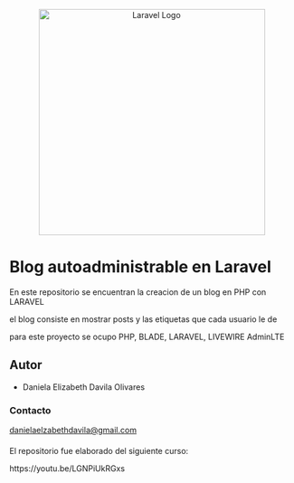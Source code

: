 <p align="center"><a href="https://laravel.com" target="_blank"><img src="https://raw.githubusercontent.com/laravel/art/master/logo-lockup/5%20SVG/2%20CMYK/1%20Full%20Color/laravel-logolockup-cmyk-red.svg" width="400" alt="Laravel Logo"></a></p>

# Blog autoadministrable en Laravel
<p>En este repositorio se encuentran la creacion de un blog en PHP con LARAVEL</p>
<p>el blog consiste en mostrar posts y las etiquetas que cada usuario le de</p>
<p>     </p>
<p>para este proyecto se ocupo PHP, BLADE, LARAVEL, LIVEWIRE AdminLTE</p>

## Autor
* Daniela Elizabeth Davila Olivares

### Contacto
danielaelzabethdavila@gmail.com

####
El repositorio fue elaborado del siguiente curso:
<p> https://youtu.be/LGNPiUkRGxs </p>
